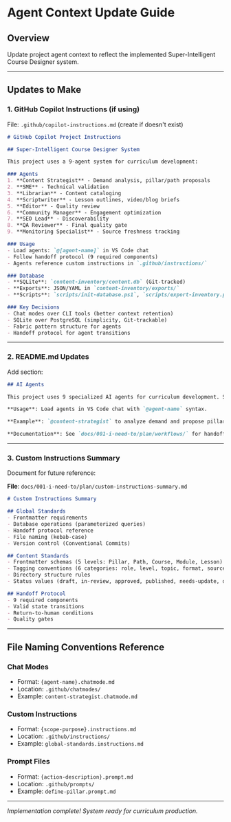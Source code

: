 # Agent Context Update Guide

## Overview
Update project agent context to reflect the implemented Super-Intelligent Course Designer system.

---

## Updates to Make

### 1. GitHub Copilot Instructions (if using)
File: `.github/copilot-instructions.md` (create if doesn't exist)

```markdown
# GitHub Copilot Project Instructions

## Super-Intelligent Course Designer System

This project uses a 9-agent system for curriculum development:

### Agents
1. **Content Strategist** - Demand analysis, pillar/path proposals
2. **SME** - Technical validation
3. **Librarian** - Content cataloging
4. **Scriptwriter** - Lesson outlines, video/blog briefs
5. **Editor** - Quality review
6. **Community Manager** - Engagement optimization
7. **SEO Lead** - Discoverability
8. **QA Reviewer** - Final quality gate
9. **Monitoring Specialist** - Source freshness tracking

### Usage
- Load agents: `@[agent-name]` in VS Code chat
- Follow handoff protocol (9 required components)
- Agents reference custom instructions in `.github/instructions/`

### Database
- **SQLite**: `content-inventory/content.db` (Git-tracked)
- **Exports**: JSON/YAML in `content-inventory/exports/`
- **Scripts**: `scripts/init-database.ps1`, `scripts/export-inventory.ps1`

### Key Decisions
- Chat modes over CLI tools (better context retention)
- SQLite over PostgreSQL (simplicity, Git-trackable)
- Fabric pattern structure for agents
- Handoff protocol for agent transitions
```

---

### 2. README.md Updates
Add section:

```markdown
## AI Agents

This project uses 9 specialized AI agents for curriculum development. See `.github/chatmodes/` for agent definitions.

**Usage**: Load agents in VS Code chat with `@agent-name` syntax.

**Example**: `@content-strategist` to analyze demand and propose pillars.

**Documentation**: See `docs/001-i-need-to/plan/workflows/` for handoff protocol, stage gates, and agent flow.
```

---

### 3. Custom Instructions Summary
Document for future reference:

**File**: `docs/001-i-need-to/plan/custom-instructions-summary.md`

```markdown
# Custom Instructions Summary

## Global Standards
- Frontmatter requirements
- Database operations (parameterized queries)
- Handoff protocol reference
- File naming (kebab-case)
- Version control (Conventional Commits)

## Content Standards
- Frontmatter schemas (5 levels: Pillar, Path, Course, Module, Lesson)
- Tagging conventions (6 categories: role, level, topic, format, source_type, tech_stack)
- Directory structure rules
- Status values (draft, in-review, approved, published, needs-update, deprecated)

## Handoff Protocol
- 9 required components
- Valid state transitions
- Return-to-human conditions
- Quality gates
```

---

## File Naming Conventions Reference

### Chat Modes
- Format: `{agent-name}.chatmode.md`
- Location: `.github/chatmodes/`
- Example: `content-strategist.chatmode.md`

### Custom Instructions
- Format: `{scope-purpose}.instructions.md`
- Location: `.github/instructions/`
- Example: `global-standards.instructions.md`

### Prompt Files
- Format: `{action-description}.prompt.md`
- Location: `.github/prompts/`
- Example: `define-pillar.prompt.md`

---

*Implementation complete! System ready for curriculum production.*
